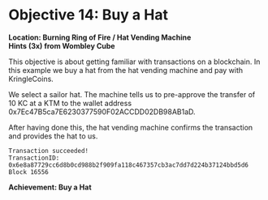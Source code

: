 
# Objective 14: Buy a Hat
**Location: Burning Ring of Fire / Hat Vending Machine**  
**Hints (3x) from Wombley Cube**

This objective is about getting familiar with transactions on a blockchain.
In this example we buy a hat from the hat vending machine and pay with KringleCoins.

We select a sailor hat. The machine tells us to pre-approve the transfer of 10 KC at a KTM to the wallet address 0x7Ec47B5ca7E6230377590F02ACCDD02DB98AB1aD.

After having done this, the hat vending machine confirms the transaction and provides the hat to us.

```
Transaction succeeded!
TransactionID: 0x6e8a87729cc6d8b0cd988b2f909fa118c467357cb3ac7dd7d224b37124bbd5d6
Block 16556
```
**Achievement: Buy a Hat**
